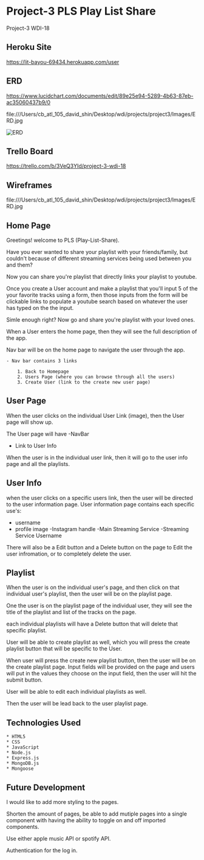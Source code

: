 # Project-3 PLS Play List Share


Project-3 WDI-18

## Heroku Site

https://lit-bayou-69434.herokuapp.com/user

## ERD

https://www.lucidchart.com/documents/edit/89e25e94-5289-4b63-87eb-ac35060437b9/0


file:///Users/cb_atl_105_david_shin/Desktop/wdi/projects/project3/Images/ERD.jpg

![ERD](/client/images/ERD.jpg)

## Trello Board

https://trello.com/b/3VeQ3YId/project-3-wdi-18

## Wireframes

file:///Users/cb_atl_105_david_shin/Desktop/wdi/projects/project3/Images/ERD.jpg



## Home Page

Greetings! welcome to PLS (Play-List-Share). 

Have you ever wanted to share your playlist with your friends/family, but couldn't because of different streaming services being used between you and them? 

Now you can share you're playlist that directly links your playlist to youtube.

Once you create a User account and make a playlist that you'll input 5 of the your favorite tracks using a form, then those inputs from the form will be clickable links to populate a youtube search based on whatever the user has typed on the the input.

Simle enough right?  Now go and share you're playlist with your loved ones.


When a User enters the home page, then they will see the full description of the app.

Nav bar will be on the home page to navigate the user through the app.

    - Nav bar contains 3 links

        1. Back to Homepage
        2. Users Page (where you can browse through all the users)
        3. Create User (link to the create new user page)

## User Page

When the user clicks on the individual User Link (image), then the User page will show up.

The User page will have
-NavBar
- Link to User Info

When the user is in the individual user link, then it will go to the user info page and all the playlists.

## User Info

when the user clicks on a specific users link, then the user will be directed to the user information page.   User information page contains each specific use's:

- username
- profile image
-Instagram handle
-Main Streaming Service 
-Streaming Service Username

There will also be a Edit button and a Delete button on the page to Edit the user infromation, or to completely delete the user.

## Playlist

When the user is on the individual user's page, and then click on that individual user's playlist, then the user will be on the playlist page. 

One the user is on the playlist page of the individual user, they will see the title of the playlist and list of the tracks on the page.

each individual playlists will have a Delete button that will delete that specific playlist.

User will be able to create playlist as well, which you will press the create playlist button that will be specific to the User.

When user will press the create new playlist button, then the user will be on the create playlist page.  Input fields will be provided on the page and users will put in the values they choose on the input field, then the user will hit the submit button.

User will be able to edit each individual playlists as well.

Then the user will be lead back to the user playlist page.



## Technologies Used

    * HTML5
    * CSS
    * JavaScript
    * Node.js
    * Express.js
    * MongoDB.js
    * Mongoose
   

## Future Development

I would like to add more styling to the pages.

Shorten the amount of pages, be able to add mutiple pages into a single component with having the ability to toggle on and off imported components.

Use either apple music API or spotify API.

Authentication for the log in.

